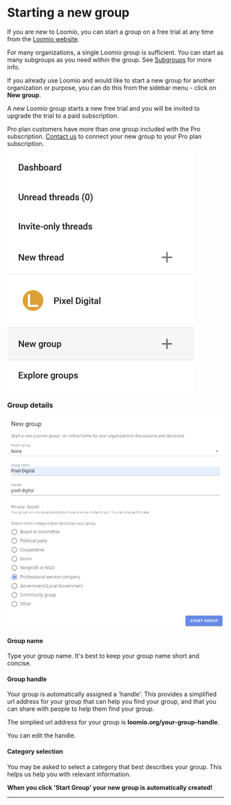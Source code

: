 # Starting a new group

If you are new to Loomio, you can start a group on a free trial at any time from the [Loomio website](https://www.loomio.com/).

For many organizations, a single Loomio group is sufficient. You can start as many subgroups as you need within the group. See [Subgroups](https://help.loomio.com/en/user_manual/groups/subgroups/index.html) for more info.

If you already use Loomio and would like to start a new group for another organization or purpose, you can do this from the sidebar menu - click on **New group**.

A new Loomio group starts a new free trial and you will be invited to upgrade the trial to a paid subscription.  

Pro plan customers have more than one group included with the Pro subscription. [Contact us](https://www.loomio.org/contact) to connect your new group to your Pro plan subscription.

![](new-group.png#width-50)

### Group details

![](new-group-start.png#width-90)

#### Group name

Type your group name. It's best to keep your group name short and concise.

#### Group handle

Your group is automatically assigned a 'handle'. This provides a simplified url address for your group that can help you find your group, and that you can share with people to help them find your group.

The simplied url address for your group is **loomio.org/your-group-handle**.

You can edit the handle.

#### Category selection

You may be asked to select a category that best describes your group. This helps us help you with relevant information.

**When you click 'Start Group' your new group is automatically created!**

---



